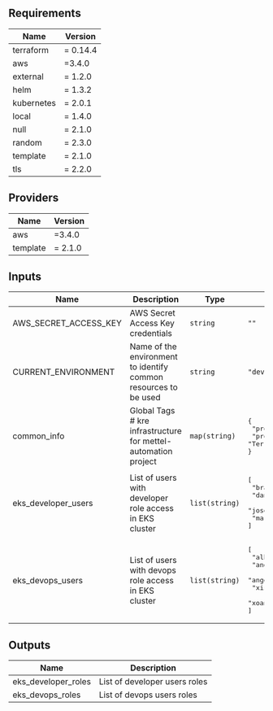 ## Requirements

| Name | Version |
|------|---------|
| terraform | = 0.14.4 |
| aws | =3.4.0 |
| external | = 1.2.0 |
| helm | = 1.3.2 |
| kubernetes | = 2.0.1 |
| local | = 1.4.0 |
| null | = 2.1.0 |
| random | = 2.3.0 |
| template | = 2.1.0 |
| tls | = 2.2.0 |

## Providers

| Name | Version |
|------|---------|
| aws | =3.4.0 |
| template | = 2.1.0 |

## Inputs

| Name | Description | Type | Default | Required |
|------|-------------|------|---------|:--------:|
| AWS\_SECRET\_ACCESS\_KEY | AWS Secret Access Key credentials | `string` | `""` | no |
| CURRENT\_ENVIRONMENT | Name of the environment to identify common resources to be used | `string` | `"dev"` | no |
| common\_info | Global Tags # kre infrastructure for mettel-automation project | `map(string)` | <pre>{<br>  "project": "mettel-automation-kre",<br>  "provisioning": "Terraform"<br>}</pre> | no |
| eks\_developer\_users | List of users with developer role access in EKS cluster | `list(string)` | <pre>[<br>  "brandon.samudio",<br>  "daniel.fernandez",<br>  "joseluis.vega",<br>  "marc.vivancos"<br>]</pre> | no |
| eks\_devops\_users | List of users with devops role access in EKS cluster | `list(string)` | <pre>[<br>  "alberto.iglesias",<br>  "angel.costales",<br>  "angel.luis.piquero",<br>  "xisco.capllonch",<br>  "xoan.mallon.devops"<br>]</pre> | no |

## Outputs

| Name | Description |
|------|-------------|
| eks\_developer\_roles | List of developer users roles |
| eks\_devops\_roles | List of devops users roles |

